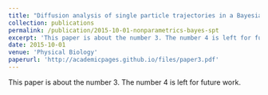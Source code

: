 ```yaml
---
title: "Diffusion analysis of single particle trajectories in a Bayesian nonparametrics framework"
collection: publications
permalink: /publication/2015-10-01-nonparametrics-bayes-spt
excerpt: 'This paper is about the number 3. The number 4 is left for future work.'
date: 2015-10-01
venue: 'Physical Biology'
paperurl: 'http://academicpages.github.io/files/paper3.pdf'
---
```

This paper is about the number 3. The number 4 is left for future work.
